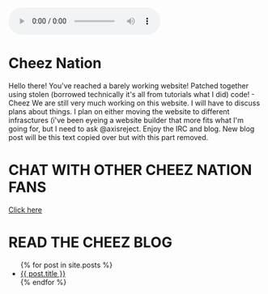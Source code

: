 <audio controls autoplay>
  <source src="The Cooking Channel.ogg" type="audio/ogg">
  <source src="The Cooking Channel.mp3" type="audio/mpeg">
Your browser does not support the audio element.
</audio>

# Cheez Nation

Hello there! You've reached a barely working website! Patched together using stolen (borrowed technically it's all from tutorials what I did) code! - Cheez
We are still very much working on this website. I will have to discuss plans about things. I plan on either moving the website to different infrasctures (i've been eyeing a website builder that more fits what I'm going for, but I need to ask @axisreject.
Enjoy the IRC and blog. New blog post will be this text copied over but with this part removed.


# CHAT WITH OTHER CHEEZ NATION FANS
[Click here](https://cheeznation.cfd/IRC/)

# READ THE CHEEZ BLOG

<ul>
  {% for post in site.posts %}
    <li>
      <a href="{{ post.url }}">{{ post.title }}</a>
    </li>
  {% endfor %}
</ul>



